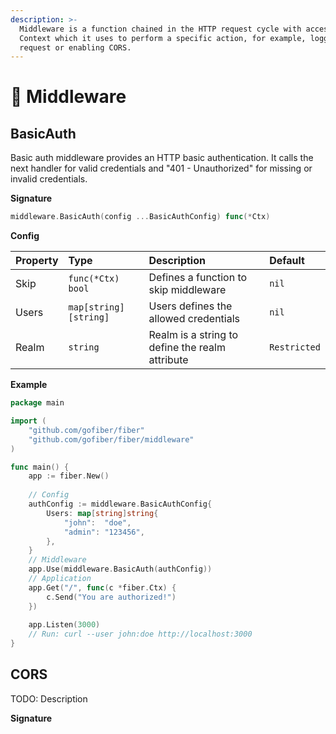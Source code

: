 ```yaml
---
description: >-
  Middleware is a function chained in the HTTP request cycle with access to the
  Context which it uses to perform a specific action, for example, logging every
  request or enabling CORS.
---
```


# 🧬 Middleware

## BasicAuth

Basic auth middleware provides an HTTP basic authentication. It calls the next handler for valid credentials and "401 - Unauthorized" for missing or invalid credentials.

**Signature**

```go
middleware.BasicAuth(config ...BasicAuthConfig) func(*Ctx)
```

**Config**

| Property | Type | Description | Default |
| :--- | :--- | :--- | :--- |
| Skip | `func(*Ctx) bool` | Defines a function to skip middleware | `nil` |
| Users | `map[string][string]` | Users defines the allowed credentials | `nil` |
| Realm | `string` | Realm is a string to define the realm attribute | `Restricted` |

**Example**

```go
package main

import (
	"github.com/gofiber/fiber"
	"github.com/gofiber/fiber/middleware"
)

func main() {
	app := fiber.New()
	
	// Config
	authConfig := middleware.BasicAuthConfig{
		Users: map[string]string{
			"john":  "doe",
			"admin": "123456",
		},
	}
	// Middleware
	app.Use(middleware.BasicAuth(authConfig))
	// Application
	app.Get("/", func(c *fiber.Ctx) {
		c.Send("You are authorized!")
	})
	
	app.Listen(3000)
	// Run: curl --user john:doe http://localhost:3000
}

```

## CORS

TODO: Description

**Signature**

